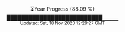 <p align="center">
⏳Year Progress (88.09 %) <br>
██████████████████████████▁▁▁▁ <br>
<sub>Updated: Sat, 18 Nov 2023 12:29:27 GMT</sub>
</p>

